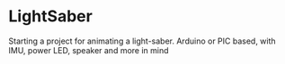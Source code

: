 # LightSaber
Starting a project for animating a light-saber. Arduino or PIC based, with IMU, power LED, speaker and more in mind
